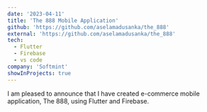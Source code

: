 ```yaml
---
date: '2023-04-11'
title: 'The 888 Mobile Application'
github: 'https://github.com/aselamadusanka/the_888'
external: 'https://github.com/aselamadusanka/the_888'
tech:
  - Flutter
  - Firebase
  - vs code
company: 'Softmint'
showInProjects: true
---
```


I am pleased to announce that I have created e-commerce mobile application, The 888, using Flutter and Firebase.
